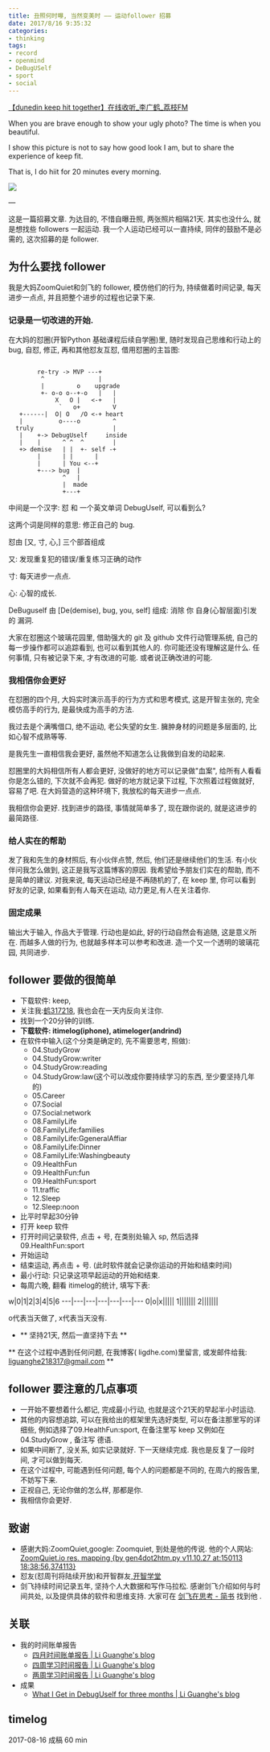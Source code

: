 ```yaml
---
title: 丑照何时曝, 当然变美时 —— 运动follower 招募
date: 2017/8/16 9:35:32
categories: 
- thinking
tags:
- record
- openmind
- DeBugUSelf
- sport
- social
---
```


[【dunedin keep hit together】在线收听_李广鹤_荔枝FM](https://www.lizhi.fm/2040956/2618588406176141318)

When you are brave enough to show your ugly photo? The time is when you beautiful. 

I show this picture is not to say how good look I am, but to share the experience of keep fit. 

That is, I do hiit for 20 minutes every morning. 

![][image-1]

—
 
这是一篇招募文章. 为达目的, 不惜自曝丑照, 两张照片相隔21天. 其实也没什么, 就是想找些 followers 一起运动. 我一个人运动已经可以一直持续, 同伴的鼓励不是必需的, 这次招募的是 follower. 

## 为什么要找 follower

我是大妈ZoomQuiet和剑飞的 follower, 模仿他们的行为, 持续做着时间记录, 每天进步一点点, 并且把整个进步的过程也记录下来. 

### 记录是一切改进的开始.

在大妈的怼圈(开智Python 基础课程后续自学圈)里, 随时发现自己思维和行动上的 bug, 自怼, 修正, 再和其他怼友互怼, 借用怼圈的主旨图:

```

        re-try -> MVP ---+  
         ^               |    
         |         o    upgrade
         +- o-o o--+-o   |   |
             X   O |   <-+   |
              `   o+         V
   +------|  O| O   /O <-+ heart   
   |          o----o         ^
  truly                      |
   |    +-> DebugUself     inside
   |    |      ^ ^  ^        |
   +> demise   | |  +- self -+
        |      | |      |
        |      | You <--+
        +---> bug  |
               ^   |
               |  made
               +---+  

```

中间是一个汉字: 怼 和 一个英文单词 DebugUself, 可以看到么?

这两个词是同样的意思: 修正自己的 bug. 

怼由 [又, 寸, 心,] 三个部首组成

又: 发现重复犯的错误/重复练习正确的动作 

寸: 每天进步一点点. 

心: 心智的成长. 

DeBuguself 由 [De(demise), bug, you, self] 组成: 消除 你 自身(心智层面)引发的 漏洞. 

大家在怼圈这个玻璃花园里, 借助强大的 git 及 github 文件行动管理系统, 自己的每一步操作都可以追踪看到, 也可以看到其他人的. 你可能还没有理解这是什么. 任何事情, 只有被记录下来, 才有改进的可能. 或者说正确改进的可能. 

### 我相信你会更好
在怼圈的四个月, 大妈实时演示高手的行为方式和思考模式, 这是开智主张的, 完全模仿高手的行为, 是最快成为高手的方法. 

我过去是个满嘴借口, 绝不运动, 老公失望的女生. 臃肿身材的问题是多层面的, 比如心智不成熟等等. 

是我先生一直相信我会更好, 虽然他不知道怎么让我做到自发的动起来. 

怼圈里的大妈相信所有人都会更好, 没做好的地方可以记录做"血案", 给所有人看看你是怎么错的, 下次就不会再犯. 做好的地方就记录下过程, 下次照着过程做就好, 容易了吧. 在大妈营造的这种环境下, 我放松的每天进步一点点. 

我相信你会更好. 找到进步的路径, 事情就简单多了, 现在跟你说的, 就是这进步的最简路径. 

### 给人实在的帮助
发了我和先生的身材照后, 有小伙伴点赞, 然后, 他们还是继续他们的生活. 有小伙伴问我怎么做到, 这正是我写这篇博客的原因. 我希望给予朋友们实在的帮助, 而不是简单的建议. 对我来说, 每天运动已经是不再随机的了, 在 keep 里, 你可以看到好友的记录, 如果看到有人每天在运动, 动力更足,有人在关注着你. 

### 固定成果
输出大于输入, 作品大于管理. 行动也是如此, 好的行动自然会有追随, 这是意义所在. 而越多人做的行为, 也就越多样本可以参考和改进. 造一个又一个透明的玻璃花园, 共同进步. 

## follower 要做的很简单
- 下载软件: keep, 
- 关注我:[鹤317218](https://show.gotokeep.com/users/56d0701e39639ca30393034c?utm_source=wechat&utm_medium=iOS&share_count=1), 我也会在一天内反向关注你. 
- 找到一个20分钟的训练.
- **下载软件: itimelog(iphone), atimeloger(andrind)**
- 在软件中输入(这个分类是确定的, 先不需要思考, 照做): 
	+ 04.StudyGrow
	+ 04.StudyGrow:writer
	+ 04.StudyGrow:reading
	+ 04.StudyGrow:law(这个可以改成你要持续学习的东西, 至少要坚持几年的)
	+ 05.Career
	+ 07.Social
	+ 07.Social:network
	+ 08.FamilyLife
	+ 08.FamilyLife:families
	+ 08.FamilyLife:GgeneralAffiar
	+ 08.FamilyLife:Dinner
	+ 08.FamilyLife:Washingbeauty
	+ 09.HealthFun
	+ 09.HealthFun:fun
	+ 09.HealthFun:sport
	+ 11.traffic
	+ 12.Sleep
	+ 12.Sleep:noon
- 比平时早起30分钟
- 打开 keep 软件
- 打开时间记录软件, 点击 + 号, 在类别处输入 sp, 然后选择 09.HealthFun:sport
- 开始运动
- 结束运动, 再点击 + 号. (此时软件就会记录你运动的开始和结束时间)
- 最小行动: 只记录这项早起运动的开始和结束. 
- 每周六晚, 翻看 itimelog的统计, 填写下表:  

w|0|1|2|3|4|5|6
---|---|---|---|---|---|---
0|o|x|||||
1|||||||
2|||||||

o代表当天做了, x代表当天没有.
- ** 坚持21天, 然后一直坚持下去 **

** 在这个过程中遇到任何问题, 在我博客( ligdhe.com)里留言, 或发邮件给我: liguanghe218317@gmail.com **

## follower 要注意的几点事项

- 一开始不要想着什么都记, 完成最小行动, 也就是这个21天的早起半小时运动.
- 其他的内容想追踪, 可以在我给出的框架里先选好类型, 可以在备注那里写的详细些, 例如选择了09.HealthFun:sport, 在备注里写 keep 又例如在 04.StudyGrow , 备注写 德语. 
- 如果中间断了, 没关系, 如实记录就好. 下一天继续完成. 我也是反复了一段时间, 才可以做到每天.
- 在这个过程中, 可能遇到任何问题, 每个人的问题都是不同的, 在周六的报告里, 不妨写下来. 
- 正视自己, 无论你做的怎么样, 那都是你. 
- 我相信你会更好. 

## 致谢
- 感谢大妈:ZoomQuiet,google: Zoomquiet, 到处是他的传说. 他的个人网站: [ZoomQuiet.io res. mapping {by gen4dot2htm.py v11.10.27 at:150113 18:38:56,374113}][1]
- 怼友(怼周刊将陆续开放)和开智群友,[开智学堂][2]
- 剑飞持续时间记录五年, 坚持个人大数据和写作马拉松. 感谢剑飞介绍如何与时间共处, 以及提供具体的软件和思维支持. 大家可在 [剑飞在思考 - 简书][3] 找到他 .

## 关联
- 我的时间账单报告
	+ [四月时间账单报告 | Li Guanghe's blog][4]
	+ [四周学习时间报告 | Li Guanghe's blog][5]
	+ [两周学习时间报告 | Li Guanghe's blog][6]
- 成果
	+ [What I Get in DebugUself for three months | Li Guanghe's blog][7]

## timelog
2017-08-16 成稿 60 min

[1]:	http://zoomquiet.io/
[2]:	http://c.openmindclub.com/course
[3]:	https://www.google.co.nz/url?sa=t&rct=j&q=&esrc=s&source=web&cd=1&cad=rja&uact=8&ved=0ahUKEwiNyt7bl9rVAhUIHZQKHSAUBUsQFgglMAA&url=http://www.jianshu.com/u/UGJE5G&usg=AFQjCNF2Cl9DSrTCMXIyTJtyWpg_JHul_Q
[4]:	https://liguanghe.github.io/2017/07/30/FourMonthsReport/
[5]:	https://liguanghe.github.io/2017/04/22/studyreport2/
[6]:	https://liguanghe.github.io/2017/04/22/studyreport/
[7]:	https://liguanghe.github.io/2017/07/01/threemonththinking/

[image-1]:	https://ws1.sinaimg.cn/large/006tKfTcgy1fiipbv204nj30p80ri4qp.jpg